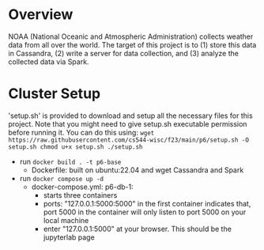 # Overview

NOAA (National Oceanic and Atmospheric Administration) collects weather data from all over the world. The target of this project is to (1) store this data in Cassandra, (2) write a server for data collection, and (3) analyze the collected data via Spark.

# Cluster Setup

'setup.sh' is provided to download and setup all the necessary files for this project. Note that you might need to give setup.sh executable permission before running it. You can do this using:
`wget https://raw.githubusercontent.com/cs544-wisc/f23/main/p6/setup.sh -O setup.sh
chmod u+x setup.sh
./setup.sh`

- run `docker build . -t p6-base`
  - Dockerfile: built on ubuntu:22.04 and wget Cassandra and Spark
- run `docker compose up -d`
  - docker-compose.yml:
    p6-db-1:
    - starts three containers
    - ports: "127.0.0.1:5000:5000" in the first container indicates that, port 5000 in the container will only listen to port 5000 on your local machine
    - enter "127.0.0.1:5000" at your browser. This should be the jupyterlab page
